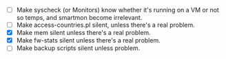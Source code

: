  - [ ] Make syscheck (or Monitors) know whether it's running on a VM or not so temps, and smartmon become irrelevant.
 - [ ] Make access-countries.pl silent, unless there's a real problem.
 - [x] Make mem silent unless there's a real problem.
 - [x] Make fw-stats silent unless there's a real problem.
 - [ ] Make backup scripts silent unless problem.
